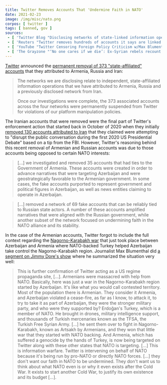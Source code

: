 ```yaml
---
title: Twitter Removes Accounts That 'Undermine Faith in NATO'
date: 2021-02-23
image: /img/misc/nato.png
corpos: [ twitter ]
tags: [ banned, gov ]
sources:
 - [ 'Twitter Blog "Disclosing networks of state-linked information operations" by Twitter Safety (23 Feb 2021)', 'https://archive.is/NdkNb' ]
 - [ 'Reuters "Twitter removes hundreds of accounts it says are linked to Iran, Russia, Armenia" by Foo Yun Chee (23 Feb 2021)', 'https://archive.is/eqR74' ]
 - [ 'YouTube "Twitter Censoring Foreign Policy Criticism w/Max Blumenthal" by Jimmy Dore (27 Feb 2021)', 'https://www.youtube.com/watch?v=yI4AuWlO9iA' ]
 - [ 'The Grayzone "‘No one cares if we die’: Ex-Syrian rebels recount Nagorno-Karabakh nightmare as ‘disposable force for Turkey’" by Lindsey Snell (26 Feb 2021)', 'https://archive.is/VcZOg' ]
---
```


[Twitter](/twitter/) announced the [permanent removal of 373 "state-affiliated"
accounts](https://archive.is/NdkNb#selection-589.87-593.10) that they
attributed to Armenia, Russia and Iran:

> The networks we are disclosing relate to independent, state-affiliated
> information operations that we have attributed to Armenia, Russia and a
> previously disclosed network from Iran.
>
> Once our investigations were complete, the 373 associated accounts across the
> four networks were permanently suspended from Twitter for violations of our
> platform manipulation policies.

The Iranian accounts that were removed were the final part of Twitter's
enforcement action that started back in October of 2020 when they initially
[removed 130 accounts attributed to
Iran](/e/twitter-removes-iranian-accounts-tip-from-fbi/) that they claimed were
attempting to "disrupt the public conversation during the first 2020 US
Presidential Debate" based on a tip from the FBI. However, Twitter's reasoning
behind this recent removal of Armenian and Russian accounts was due to those
accounts being opposed to certain NATO interests:

> [...] we investigated and removed 35 accounts that had ties to the Government of
> Armenia. These accounts were created in order to advance narratives that were
> targeting Azerbaijan and were geostrategically favorable to the Armenian
> government. In some cases, the fake accounts purported to represent
> government and political figures in Azerbaijan, as well as news entities
> claiming to operate in Azerbaijan.

> [...] removed a network of 69 fake accounts that can be reliably tied to
> Russian state actors. A number of these accounts amplified narratives that
> were aligned with the Russian government, while another subset of the network
> focused on undermining faith in the NATO alliance and its stability.

In the case of the Armenian accounts, Twitter forgot to include the full
context regarding the [Nagorno-Karabakh
war](https://archive.is/isBZK#selection-761.0-767.345) that just took place
between Azerbaijan and Armenia where NATO-backed Turkey helped Azerbaijan take
control the Nagorno-Karabakh region. Journalist Max Blumenthal did [a segment
on Jimmy Dore's show](https://youtu.be/yI4AuWlO9iA?t=158) where he summarized
the situation very well:

> This is further confirmation of Twitter acting as a US regime propaganda
> site, [...]. Armenians were massacred with help from NATO. Basically, here
> was just a war in the Nagorno-Karabakh region started by Azerbaijan. It's
> like what you would call contested territory. Most of the population there is
> Armenian.  They consider it Armenia, and Azerbaijan violated a cease-fire, as
> far as I know, to attack it, to try to take it as part of Azerbaijan, they
> were the stronger military party, and who were they supported by? Erdoğan's
> Turkey, which is a member of NATO. He brought in drones, military
> intelligence support, and thousands of Turkish mercenaries known as the TFSA,
> the Turkish Free Syrian Army. [...] he sent them over to fight in
> Nagorno-Karabakh, known as Artsakh by Armenians, and they won that little war
> that they started with NATO backing. And Armenia, which has suffered a
> genocide by the hands of Turkey, is now being targeted on Twitter along with
> these other states that NATO is targeting. [...] This is information warfare.
> Twitter is intervening on behalf of NATO because it's being run by pro-NATO
> or directly NATO forces.  [...] they don't want our faith in NATO to be
> undermined. They don't want us to think about what NATO even is or why it
> even exists after the Cold War. It exists to start another Cold War, to
> justify its own existence and its budget [...].

